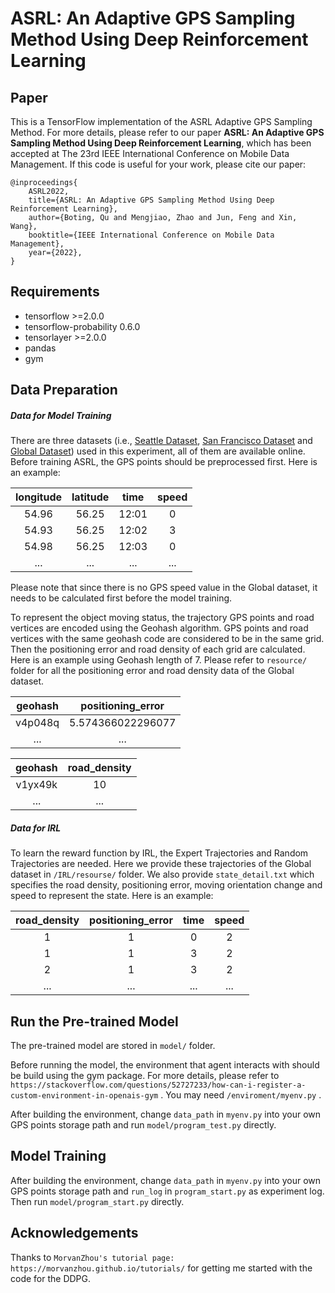 # ASRL: An Adaptive GPS Sampling Method Using Deep Reinforcement Learning

## Paper

This is a TensorFlow implementation of the ASRL Adaptive GPS Sampling Method. For more details, please refer to our paper **ASRL: An Adaptive GPS Sampling Method Using Deep Reinforcement Learning**, which has been accepted at The 23rd IEEE International Conference on Mobile Data Management. If this code is useful for your work, please cite our paper:

```
@inproceedings{
    ASRL2022,
    title={ASRL: An Adaptive GPS Sampling Method Using Deep Reinforcement Learning},
    author={Boting, Qu and Mengjiao, Zhao and Jun, Feng and Xin, Wang},
    booktitle={IEEE International Conference on Mobile Data Management},
    year={2022},
}
```

## Requirements

- tensorflow >=2.0.0
- tensorflow-probability 0.6.0
- tensorlayer >=2.0.0
- pandas
- gym

## Data Preparation

##### Data for Model Training

There are three datasets (i.e., [Seattle Dataset](https://www.microsoft.com/en-us/research/publication/hidden-markov-map-matching-noise-sparseness/), [San Francisco Dataset](https://www.kaggle.com/c/google-smartphone-decimeter-challenge) and [Global Dataset](https://ieeexplore.ieee.org/document/7225829)) used in this experiment, all of them are available online. Before training ASRL, the GPS points should be preprocessed first. Here is an example:

| longitude | latitude | time | speed |
| :-------: | :------: | :---: | :---: |
|   54.96   |  56.25  | 12:01 |   0   |
|   54.93   |  56.25  | 12:02 |   3   |
|   54.98   |  56.25  | 12:03 |   0   |
|    ...    |   ...   |  ...  |  ...  |

Please note that since there is no GPS speed value in the Global dataset, it needs to be calculated first before the model training.

To represent the object moving status, the trajectory GPS points and road vertices are encoded using the Geohash algorithm. GPS points and road vertices with the same geohash code are considered to be in the same grid. Then the positioning error and road density of each grid are calculated. Here is an example using Geohash length of 7. Please refer to `resource/` folder for all the positioning error and road density data of the Global dataset.

| geohash | positioning_error |
| :-----: | :---------------: |
| v4p048q | 5.574366022296077 |
|   ...   |        ...        |

| geohash | road_density |
| :-----: | :----------: |
| v1yx49k |      10      |
|   ...   |     ...     |

##### Data for IRL

To learn the reward function by IRL, the Expert Trajectories and Random Trajectories are needed. Here we provide these trajectories of the Global dataset in `/IRL/resourse/` folder. We also provide `state_detail.txt` which specifies the road density, positioning error, moving orientation change and speed to represent the state. Here is an example:

| road_density | positioning_error | time | speed |
| :----------: | :---------------: | :--: | :---: |
|      1      |         1         |  0  |   2   |
|      1      |         1         |  3  |   2   |
|      2      |         1         |  3  |   2   |
|     ...     |        ...        | ... |  ...  |

## Run the Pre-trained Model

The pre-trained model are stored in `model/` folder.

Before running the model, the environment that agent interacts with should be build using the gym package. For more details, please refer to `https://stackoverflow.com/questions/52727233/how-can-i-register-a-custom-environment-in-openais-gym` . You may need `/enviroment/myenv.py` .

After building the environment, change `data_path` in `myenv.py` into your own GPS points storage path and run `model/program_test.py` directly.

## Model Training

After building the environment, change `data_path` in `myenv.py` into your own GPS points storage path and `run_log` in `program_start.py` as experiment log. Then run `model/program_start.py` directly.

## **Acknowledgements**

Thanks to `MorvanZhou's tutorial page: https://morvanzhou.github.io/tutorials/` for getting me started with the code for the DDPG.
